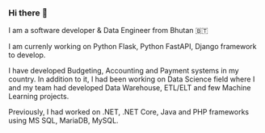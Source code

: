 ### Hi there :pray:

I am a software developer & Data Engineer from Bhutan :bhutan:

I am currenly working on Python Flask, Python FastAPI, Django framework to develop.

I have developed Budgeting, Accounting and Payment systems in my country. In addition to it, I had been working on Data Science field where I and my team had developed Data Warehouse, ETL/ELT and few Machine Learning projects.

Previously, I had worked on .NET, .NET Core, Java and PHP frameworks using MS SQL, MariaDB, MySQL.

<!--
**bhutanict/bhutanict** is a ✨ _special_ ✨ repository because its `README.md` (this file) appears on your GitHub profile.

Here are some ideas to get you started:

- 🔭 I’m currently working on ...
- 🌱 I’m currently learning ...
- 👯 I’m looking to collaborate on ...
- 🤔 I’m looking for help with ...
- 💬 Ask me about ...
- 📫 How to reach me: ...
- 😄 Pronouns: ...
- ⚡ Fun fact: ...
-->
